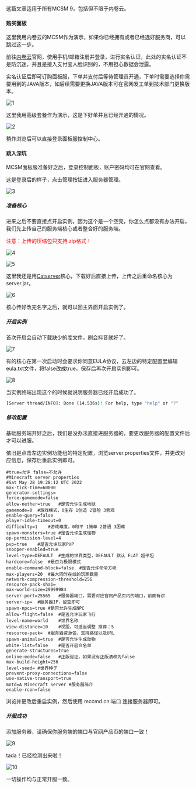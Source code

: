 这篇文章适用于所有MCSM 9，包括但不限于内卷云。

#### 购买面板

这里我用内卷云的MCSM作为演示，如果你已经拥有或者已经选好服务商，可以跳过这一步。

前往[内卷云](//www.involutions.cn ':target=_blank')官网，使用手机/邮箱注册并登录，进行实名认证，此处的实名认证不是防沉迷，并且是接入支付宝人脸识别的，不用担心数据会泄露。

实名认证后即可订购面板服，下单并支付后等待管理员开通，下单时需要选择你需要用到的JAVA版本，如后续需要更换JAVA版本可在官网发工单到技术部门更换版本。

![1](_media\imgs\mcsm\1.png)

这里我用高级套餐作为演示，这是下好单并且已经开通的情况。

![2](_media\imgs\mcsm\2.png)

稍作浏览后可以直接登录面板服控制中心。

#### 跳入深坑

MCSM面板服准备好之后，登录控制面板，账户密码均可在官网查看。

这是登录后的样子，点击管理按钮进入服务器管理。

![3](_media\imgs\mcsm\3.png)

##### 准备核心

进来之后不要直接点开启实例，因为这个是一个空壳，你怎么点都没有办法开启，我们先上传自己的服务端核心或者整合好的服务端。

<font color="red">注意：上传的压缩包只支持.zip格式！</font>

![4](_media\imgs\mcsm\4.png)

![5](_media\imgs\mcsm\5.png)

这里我还是用[Catserver](//catmc.org ':target=_blank,:crossorign')核心，下载好后直接上传，上传之后重命名核心为server.jar。

![6](_media\imgs\mcsm\6.png)

核心传好改完名字之后，就可以回主界面开启实例了。

##### 开启实例

首次开启会自动下载缺少的库文件，刷会抖音就好了。

![7](_media\imgs\mcsm\7.png)

有的核心在第一次启动时会要求你同意EULA协议，去左边的特定配置里编辑eula.txt文件，将false改成true，保存后再次开启实例即可。

![8](_media\imgs\mcsm\8.png)

当实例终端出现这个的时候就说明服务器已经开启成功了。

```bash
[Server thread/INFO]: Done (14.536s)! For help, type "help" or "?" 
```

##### 修改配置

基础服务端开好之后，我们是没办法直接进服务器的，要更改服务器的配置文件后才可以进服。

依旧是点击左边实例功能组的特定配置，浏览server.properties文件，并更改对应信息，保存后重启实例即可。

```properties
#true=允许 false=不允许
#Minecraft server properties
#Sat May 28 19:28:12 UTC 2022
max-tick-time=60000
generator-settings=
force-gamemode=false
allow-nether=true	#是否允许生成地狱
gamemode=0	#游戏模式，0生存 1创造 2冒险 3旁观
enable-query=false
player-idle-timeout=0
difficulty=1	#游戏难度，0和平 1简单 2普通 3困难
spawn-monsters=true	#是否允许生成怪物
op-permission-level=4
pvp=true	#是否允许玩家PVP
snooper-enabled=true
level-type=DEFAULT	#生成的世界类型，DEFAULT 默认 FLAT 超平坦
hardcore=false	#是否为极限模式
enable-command-block=false	#是否允许命令方块
max-players=20	#最大同时在线的玩家数量
network-compression-threshold=256
resource-pack-sha1=
max-world-size=29999984
server-port=25565	#服务器端口，需要对应官网产品页内的端口，前面有讲
server-ip=	#服务器IP，留空即可
spawn-npcs=true	#是否允许生成NPC
allow-flight=false	#是否允许玩家飞行
level-name=world	#世界名称
view-distance=10	#视距，可适当调整 推荐：5
resource-pack=	#服务器资源包，支持路径以及URL
spawn-animals=true	#是否允许生成动物
white-list=false	#是否开启白名单
generate-structures=true
online-mode=false	#正版验证，如果没有正版清改为false
max-build-height=256
level-seed=	#世界种子
prevent-proxy-connections=false
use-native-transport=true
motd=A Minecraft Server	#服务器简介
enable-rcon=false
```

浏览并更改后重启实例，然后使用 mccmd.cn:端口 连接服务器即可。

##### 开服成功

添加服务器，请确保你服务端的端口与官网产品页的端口一致！

![9](_media\imgs\mcsm\9.png)

tada！已经检测出来啦！

![10](_media\imgs\mcsm\10.png)

一切操作均与正常开服一致。